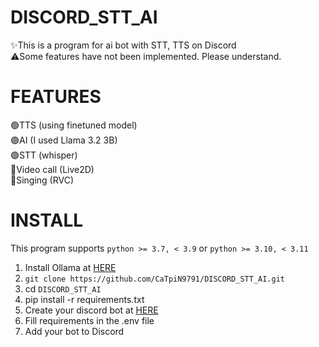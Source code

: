 # DISCORD_STT_AI  
✨This is a program for ai bot with STT, TTS on Discord  
⚠️Some features have not been implemented. Please understand.
# FEATURES  
🟢TTS (using finetuned model)  
🟢AI (I used Llama 3.2 3B)  
🟢STT (whisper)  
🔴Video call (Live2D)  
🔴Singing (RVC)  
# INSTALL
This program supports `python >= 3.7, < 3.9`  or `python >= 3.10, < 3.11`
1. Install Ollama at [HERE](https://ollama.com/)
2. `git clone https://github.com/CaTpiN9791/DISCORD_STT_AI.git`
3. cd `DISCORD_STT_AI`
4. pip install -r requirements.txt
5. Create your discord bot at [HERE](https://discord.com/developers)
7. Fill requirements in the .env file
8. Add your bot to Discord
   
